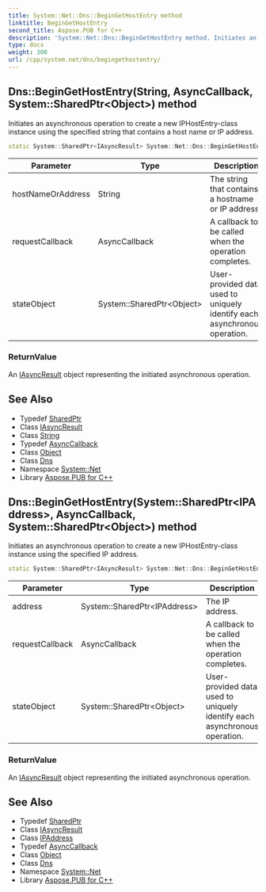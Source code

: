 ```yaml
---
title: System::Net::Dns::BeginGetHostEntry method
linktitle: BeginGetHostEntry
second_title: Aspose.PUB for C++
description: 'System::Net::Dns::BeginGetHostEntry method. Initiates an asynchronous operation to create a new IPHostEntry-class instance using the specified string that contains a host name or IP address in C++.'
type: docs
weight: 300
url: /cpp/system.net/dns/begingethostentry/
---
```

## Dns::BeginGetHostEntry(String, AsyncCallback, System::SharedPtr\<Object\>) method


Initiates an asynchronous operation to create a new IPHostEntry-class instance using the specified string that contains a host name or IP address.

```cpp
static System::SharedPtr<IAsyncResult> System::Net::Dns::BeginGetHostEntry(String hostNameOrAddress, AsyncCallback requestCallback, System::SharedPtr<Object> stateObject)
```


| Parameter | Type | Description |
| --- | --- | --- |
| hostNameOrAddress | String | The string that contains a hostname or IP address. |
| requestCallback | AsyncCallback | A callback to be called when the operation completes. |
| stateObject | System::SharedPtr\<Object\> | User-provided data used to uniquely identify each asynchronous operation. |

### ReturnValue

An [IAsyncResult](../../../system/iasyncresult/) object representing the initiated asynchronous operation.

## See Also

* Typedef [SharedPtr](../../../system/sharedptr/)
* Class [IAsyncResult](../../../system/iasyncresult/)
* Class [String](../../../system/string/)
* Typedef [AsyncCallback](../../../system/asynccallback/)
* Class [Object](../../../system/object/)
* Class [Dns](../)
* Namespace [System::Net](../../)
* Library [Aspose.PUB for C++](../../../)
## Dns::BeginGetHostEntry(System::SharedPtr\<IPAddress\>, AsyncCallback, System::SharedPtr\<Object\>) method


Initiates an asynchronous operation to create a new IPHostEntry-class instance using the specified IP address.

```cpp
static System::SharedPtr<IAsyncResult> System::Net::Dns::BeginGetHostEntry(System::SharedPtr<IPAddress> address, AsyncCallback requestCallback, System::SharedPtr<Object> stateObject)
```


| Parameter | Type | Description |
| --- | --- | --- |
| address | System::SharedPtr\<IPAddress\> | The IP address. |
| requestCallback | AsyncCallback | A callback to be called when the operation completes. |
| stateObject | System::SharedPtr\<Object\> | User-provided data used to uniquely identify each asynchronous operation. |

### ReturnValue

An [IAsyncResult](../../../system/iasyncresult/) object representing the initiated asynchronous operation.

## See Also

* Typedef [SharedPtr](../../../system/sharedptr/)
* Class [IAsyncResult](../../../system/iasyncresult/)
* Class [IPAddress](../../ipaddress/)
* Typedef [AsyncCallback](../../../system/asynccallback/)
* Class [Object](../../../system/object/)
* Class [Dns](../)
* Namespace [System::Net](../../)
* Library [Aspose.PUB for C++](../../../)
